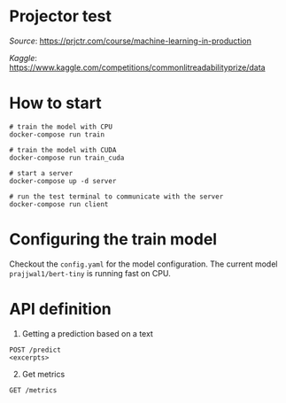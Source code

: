 # Projector test
_Source_: https://prjctr.com/course/machine-learning-in-production

_Kaggle_: https://www.kaggle.com/competitions/commonlitreadabilityprize/data

# How to start
```
# train the model with CPU
docker-compose run train

# train the model with CUDA
docker-compose run train_cuda

# start a server
docker-compose up -d server

# run the test terminal to communicate with the server
docker-compose run client
```

# Configuring the train model
Checkout the `config.yaml` for the model configuration. The current model `prajjwal1/bert-tiny` is running fast on CPU.

# API definition

1. Getting a prediction based on a text
```
POST /predict
<excerpts>
```

2. Get metrics
```
GET /metrics
```
